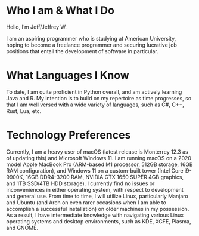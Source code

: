 # Who I am & What I Do

Hello, I’m Jeff/Jeffrey W.

I am an aspiring programmer who is studying at American University, hoping to become a freelance programmer and securing lucrative job positions that entail the development of software in particular.

# What Languages I Know

To date, I am quite proficient in Python overall, and am actively learning Java and R. My intention is to build on my repertoire as time progresses, so that I am well versed with a wide variety of languages, such as C#, C++, Rust, Lua, etc.

# Technology Preferences

Currently, I am a heavy user of macOS (latest release is Monterrey 12.3 as of updating this) and Microsoft Windows 11. I am running macOS on a 2020 model Apple MacBook Pro (ARM-based M1 processor, 512GB storage, 16GB RAM configuration), and Windows 11 on a custom-built tower (Intel Core i9-9900K, 16GB DDR4-3200 RAM, NVIDIA GTX 1650 SUPER 4GB graphics, and 1TB SSD/4TB HDD storage). I currently find no issues or inconveniences in either operating system, with respect to development and general use. From time to time, I will utilize Linux, particularly Manjaro and Ubuntu (and Arch on even rarer occasions when I am able to accomplish a successful installation) on older machines in my possession. As a result, I have intermediate knowledge with navigating various Linux operating systems and desktop environments, such as KDE, XCFE, Plasma, and GNOME.

<!---
wjeff1648/wjeff1648 is a ✨ special ✨ repository because its `README.md` (this file) appears on your GitHub profile.
You can click the Preview link to take a look at your changes.
--->
